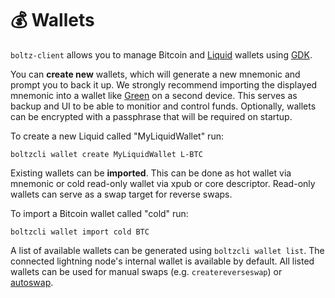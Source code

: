 # 💰 Wallets

`boltz-client` allows you to manage Bitcoin and [Liquid](https://liquid.net/) wallets using [GDK](https://github.com/Blockstream/gdk).

You can **create new** wallets, which will generate a new mnemonic and prompt you to back it up. We strongly recommend importing the displayed mnemonic into a wallet like [Green](https://blockstream.com/green/) on a second device. This serves as backup and UI to be able to monitior and control funds. Optionally, wallets can be encrypted with a passphrase that will be required on startup.

To create a new Liquid called "MyLiquidWallet" run:

`boltzcli wallet create MyLiquidWallet L-BTC`

Existing wallets can be **imported**. This can be done as hot wallet via mnemonic or cold read-only wallet via xpub or core descriptor. Read-only wallets can serve as a swap target for reverse swaps.

To import a Bitcoin wallet called "cold" run:

`boltzcli wallet import cold BTC`

A list of available wallets can be generated using `boltzcli wallet list`. The connected lightning node's internal wallet is available by default. All listed wallets can be used for manual swaps (e.g. `createreverseswap`) or [autoswap](autoswap.md).

